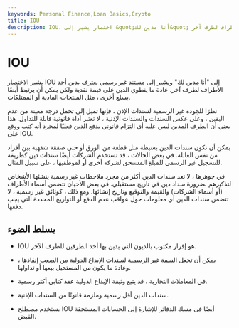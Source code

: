```yaml
---
keywords: Personal Finance,Loan Basics,Crypto
title: IOU
description: IOU. اختصار يشير إلى &quot;أنا مدين لك&quot; ويشير إلى مستند غير رسمي يعترف بدين أحد الأطراف لطرف آخر.
---
```


# IOU
يشير الاختصار IOU إلى "أنا مدين لك" ويشير إلى مستند غير رسمي يعترف بدين أحد الأطراف لطرف آخر. عادة ما ينطوي الدين على قيمة نقدية ولكن يمكن أن يرتبط أيضًا بسلع أخرى ، مثل المنتجات المادية أو الممتلكات.

نظرًا للجودة غير الرسمية لسندات الإذن ، فإنها تميل إلى تحمل درجة معينة من عدم اليقين ، وعلى عكس السندات والسندات الإذنية ، لا تعتبر أداة قانونية قابلة للتداول. هذا يعني أن الطرف المدين ليس عليه أي التزام قانوني بدفع الدين فعليًا لمجرد أنه كتب ووقع على IOU.

يمكن أن تكون سندات الدين بسيطة مثل قطعة من الورق أو حتى صفقة شفهية بين أفراد من نفس العائلة. في بعض الحالات ، قد تستخدم الشركات أيضًا سندات دين كطريقة للتسجيل غير الرسمي للمبلغ المستحق لشركة أخرى أو لموظفيها ، على سبيل المثال.

في جوهرها ، لا تعد سندات الدين أكثر من مجرد ملاحظات غير رسمية ينشئها الأشخاص لتذكيرهم بضرورة سداد دين في تاريخ مستقبلي. في بعض الأحيان تتضمن أسماء الأطراف (أو أسماء الشركات) والقيمة والتوقيع وتاريخ إنشائها. ومع ذلك ، كوثائق غير رسمية ، لا تتضمن سندات الدين أي معلومات حول عواقب عدم الدفع أو التواريخ المحددة التي يجب دفعها.

## يسلط الضوء

- IOU هو إقرار مكتوب بالديون التي يدين بها أحد الطرفين للطرف الآخر.

- يمكن أن تجعل السمة غير الرسمية لسندات الإيداع الدولية من الصعب إنفاذها ، وعادة ما يكون من المستحيل بيعها أو تداولها.

- في المعاملات التجارية ، قد يتبع وثيقة الإيداع الدولية عقد كتابي أكثر رسمية.

- سندات الدين أقل رسمية وملزمة قانونًا من السندات الإذنية.

- يستخدم مصطلح IOU أيضًا في مسك الدفاتر للإشارة إلى الحسابات المستحقة القبض.

